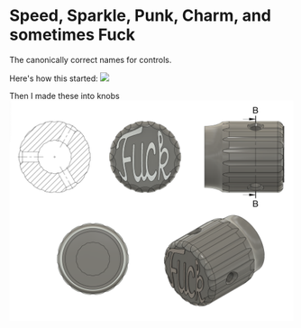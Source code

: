 # Speed, Sparkle, Punk, Charm, and sometimes Fuck
The canonically correct names for controls. 


Here's how this started:
![](PixelKnob.jpg)

Then I made these into knobs
![](KnobDrawing.png)
